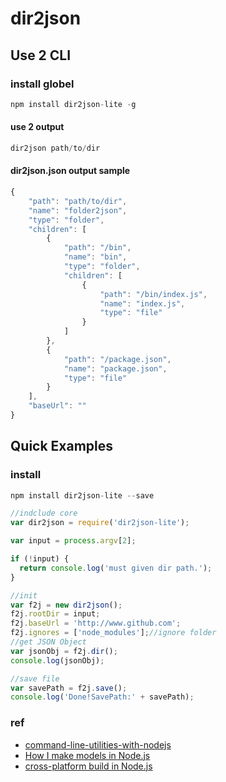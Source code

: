 # dir2json

## Use 2 CLI
### install globel
```javascript
npm install dir2json-lite -g
```
#### use 2 output
```javascript
dir2json path/to/dir
```
####  dir2json.json output sample
```javascript
{
    "path": "path/to/dir",
    "name": "folder2json",
    "type": "folder",
    "children": [
        {
            "path": "/bin",
            "name": "bin",
            "type": "folder",
            "children": [
                {
                    "path": "/bin/index.js",
                    "name": "index.js",
                    "type": "file"
                }
            ]
        },
        {
            "path": "/package.json",
            "name": "package.json",
            "type": "file"
        }
    ],
    "baseUrl": ""
}
```

## Quick Examples
### install
```javascript
npm install dir2json-lite --save
```
```javascript
//indclude core
var dir2json = require('dir2json-lite');

var input = process.argv[2];

if (!input) {
  return console.log('must given dir path.');
}

//init
var f2j = new dir2json();
f2j.rootDir = input;
f2j.baseUrl = 'http://www.github.com';
f2j.ignores = ['node_modules'];//ignore folder
//get JSON Object
var jsonObj = f2j.dir();
console.log(jsonObj);

//save file
var savePath = f2j.save();
console.log('Done!SavePath:' + savePath);
```
### ref
* [command-line-utilities-with-nodejs](http://shapeshed.com/command-line-utilities-with-nodejs/)
* [How I make models in Node.js](http://forrst.com/posts/How_I_make_models_in_Node_js_using_Redis_as_dat-90W)
* [ cross-platform build in Node.js](https://gist.github.com/domenic/2790533)
